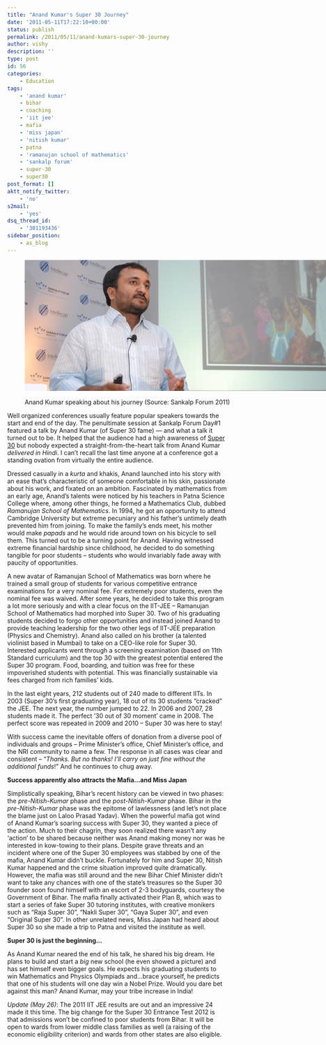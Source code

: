 ```yaml
---
title: "Anand Kumar's Super 30 Journey"
date: '2011-05-11T17:22:10+00:00'
status: publish
permalink: /2011/05/11/anand-kumars-super-30-journey
author: vishy
description: ''
type: post
id: 56
categories:
    - Education
tags:
    - 'anand kumar'
    - bihar
    - coaching
    - 'iit jee'
    - mafia
    - 'miss japan'
    - 'nitish kumar'
    - patna
    - 'ramanujan school of mathematics'
    - 'sankalp forum'
    - super-30
    - super30
post_format: []
aktt_notify_twitter:
    - 'no'
s2mail:
    - 'yes'
dsq_thread_id:
    - '301193436'
sidebar_position:
    - as_blog
---
```

<figure aria-describedby="caption-attachment-61" class="wp-caption aligncenter" id="attachment_61" style="width: 703px">

[![](../../../../uploads/2011/05/Anand_Kumar_-_resized_703x300.jpg "Anand Kumar at Sankalp Forum 2011")](../../../../uploads/2011/05/Anand_Kumar_-_resized_703x300.jpg)<figcaption class="wp-caption-text" id="caption-attachment-61">Anand Kumar speaking about his journey (Source: Sankalp Forum 2011)</figcaption></figure>Well organized conferences usually feature popular speakers towards the start and end of the day. The penultimate session at Sankalp Forum Day#1 featured a talk by Anand Kumar (of Super 30 fame) — and what a talk it turned out to be. It helped that the audience had a high awareness of [Super 30](http://super30.org/) but nobody expected a straight-from-the-heart talk from Anand Kumar *delivered in Hindi*. I can’t recall the last time anyone at a conference got a standing ovation from virtually the entire audience.

Dressed casually in a *kurta* and khakis, Anand launched into his story with an ease that’s characteristic of someone comfortable in his skin, passionate about his work, and fixated on an ambition. Fascinated by mathematics from an early age, Anand’s talents were noticed by his teachers in Patna Science College where, among other things, he formed a Mathematics Club, dubbed *Ramanujan School of Mathematics*. In 1994, he got an opportunity to attend Cambridge University but extreme pecuniary and his father’s untimely death prevented him from joining. To make the family’s ends meet, his mother would make *papads* and he would ride around town on his bicycle to sell them. This turned out to be a turning point for Anand. Having witnessed extreme financial hardship since childhood, he decided to do something tangible for poor students – students who would invariably fade away with paucity of opportunities.

A new avatar of Ramanujan School of Mathematics was born where he trained a small group of students for various competitive entrance examinations for a very nominal fee. For extremely poor students, even the nominal fee was waived. After some years, he decided to take this program a lot more seriously and with a clear focus on the IIT-JEE – Ramanujan School of Mathematics had morphed into Super 30. Two of his graduating students decided to forgo other opportunities and instead joined Anand to provide teaching leadership for the two other legs of IIT-JEE preparation (Physics and Chemistry). Anand also called on his brother (a talented violinist based in Mumbai) to take on a CEO-like role for Super 30. Interested applicants went through a screening examination (based on 11th Standard curriculum) and the top 30 with the greatest potential entered the Super 30 program. Food, boarding, and tuition was free for these impoverished students with potential. This was financially sustainable via fees charged from rich families’ kids.

In the last eight years, 212 students out of 240 made to different IITs. In 2003 (Super 30’s first graduating year), 18 out of its 30 students “cracked” the JEE. The next year, the number jumped to 22. In 2006 and 2007, 28 students made it. The perfect ’30 out of 30 moment’ came in 2008. The perfect score was repeated in 2009 and 2010 – Super 30 was here to stay!

With success came the inevitable offers of donation from a diverse pool of individuals and groups – Prime Minister’s office, Chief Minister’s office, and the NRI community to name a few. The response in all cases was clear and consistent – “*Thanks. But no thanks! I’ll carry on just fine without the additional funds*!” And he continues to chug away.

**Success apparently also attracts the Mafia…and Miss Japan**

Simplistically speaking, Bihar’s recent history can be viewed in two phases: the *pre-Nitish-Kumar* phase and the *post-Nitish-Kumar* phase. Bihar in the *pre-Nitish-Kumar* phase was the epitome of lawlessness (and let’s not place the blame just on Laloo Prasad Yadav). When the powerful mafia got wind of Anand Kumar’s soaring success with Super 30, they wanted a piece of the action. Much to their chagrin, they soon realized there wasn’t any ‘action’ to be shared because neither was Anand making money nor was he interested in kow-towing to their plans. Despite grave threats and an incident where one of the Super 30 employees was stabbed by one of the mafia, Anand Kumar didn’t buckle. Fortunately for him and Super 30, Nitish Kumar happened and the crime situation improved quite dramatically. However, the mafia was still around and the new Bihar Chief Minister didn’t want to take any chances with one of the state’s treasures so the Super 30 founder soon found himself with an escort of 2-3 bodyguards, courtesy the Government of Bihar. The mafia finally activated their Plan B, which was to start a series of fake Super 30 tutoring institutes, with creative monikers such as “Raja Super 30”, “Nakli Super 30”, “Gaya Super 30”, and even “Original Super 30”. In other unrelated news, Miss Japan had heard about Super 30 so she made a trip to Patna and visited the institute as well.

**Super 30 is just the beginning…**

As Anand Kumar neared the end of his talk, he shared his big dream. He plans to build and start a *big* new school (he even showed a picture) and has set himself even bigger goals. He expects his graduating students to win Mathematics and Physics Olympiads and…brace yourself, he predicts that one of his students will one day win a Nobel Prize. Would you dare bet against this man? Anand Kumar, may your tribe increase in India!

*Update (May 26)*: The 2011 IIT JEE results are out and an impressive 24 made it this time. The big change for the Super 30 Entrance Test 2012 is that admissions won’t be confined to poor students from Bihar. It will be open to wards from lower middle class families as well (a raising of the economic eligibility criterion) and wards from other states are also eligible.